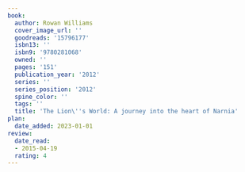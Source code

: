 ```yaml
---
book:
  author: Rowan Williams
  cover_image_url: ''
  goodreads: '15796177'
  isbn13: ''
  isbn9: '9780281068'
  owned: ''
  pages: '151'
  publication_year: '2012'
  series: ''
  series_position: '2012'
  spine_color: ''
  tags: ''
  title: 'The Lion\''s World: A journey into the heart of Narnia'
plan:
  date_added: 2023-01-01
review:
  date_read:
  - 2015-04-19
  rating: 4
---
```

